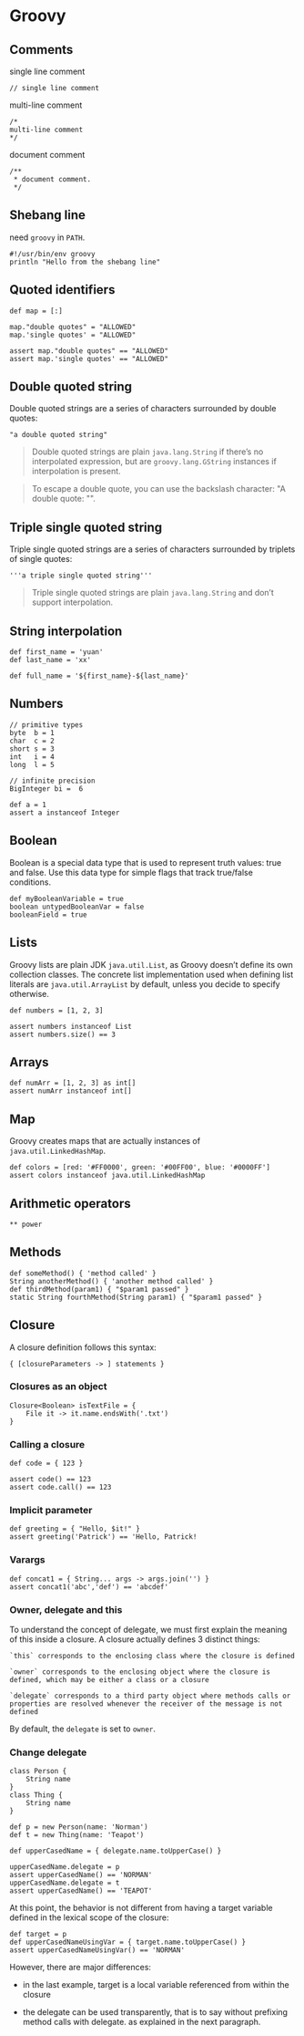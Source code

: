 # Groovy

## Comments
single line comment
```
// single line comment
```

multi-line comment
```
/*
multi-line comment
*/
```

document comment
```
/**
 * document comment.
 */
```

## Shebang line
need `groovy` in `PATH`.
```
#!/usr/bin/env groovy
println "Hello from the shebang line"
```

## Quoted identifiers
```
def map = [:]

map."double quotes" = "ALLOWED"
map.'single quotes' = "ALLOWED"

assert map."double quotes" == "ALLOWED"
assert map.'single quotes' == "ALLOWED"

```

## Double quoted string

Double quoted strings are a series of characters surrounded by double quotes:
```
"a double quoted string"
```
>Double quoted strings are plain `java.lang.String` if there’s no interpolated expression, but are `groovy.lang.GString` instances if interpolation is present.

>To escape a double quote, you can use the backslash character: "A double quote: \"".

## Triple single quoted string

Triple single quoted strings are a series of characters surrounded by triplets of single quotes:
```
'''a triple single quoted string'''
```
>Triple single quoted strings are plain `java.lang.String` and don’t support interpolation.

## String interpolation

```
def first_name = 'yuan'
def last_name = 'xx'

def full_name = '${first_name}-${last_name}'
```

## Numbers
```
// primitive types
byte  b = 1
char  c = 2
short s = 3
int   i = 4
long  l = 5

// infinite precision
BigInteger bi =  6

def a = 1
assert a instanceof Integer
```

## Boolean
Boolean is a special data type that is used to represent truth values: true and false.
Use this data type for simple flags that track true/false conditions.
```
def myBooleanVariable = true
boolean untypedBooleanVar = false
booleanField = true
```

## Lists
Groovy lists are plain JDK `java.util.List`, as Groovy doesn’t define its own collection classes.
The concrete list implementation used when defining list literals are `java.util.ArrayList` by
default, unless you decide to specify otherwise.

```
def numbers = [1, 2, 3]

assert numbers instanceof List
assert numbers.size() == 3
```

## Arrays
```
def numArr = [1, 2, 3] as int[]
assert numArr instanceof int[]
```

## Map
Groovy creates maps that are actually instances of `java.util.LinkedHashMap`.
```
def colors = [red: '#FF0000', green: '#00FF00', blue: '#0000FF']
assert colors instanceof java.util.LinkedHashMap
```

## Arithmetic operators

```
** power
```

## Methods
```
def someMethod() { 'method called' }
String anotherMethod() { 'another method called' }
def thirdMethod(param1) { "$param1 passed" }
static String fourthMethod(String param1) { "$param1 passed" }
```

## Closure
A closure definition follows this syntax:
```
{ [closureParameters -> ] statements }
```

### Closures as an object
```
Closure<Boolean> isTextFile = {
    File it -> it.name.endsWith('.txt')
}
```

### Calling a closure
```
def code = { 123 }

assert code() == 123
assert code.call() == 123
```

### Implicit parameter
```
def greeting = { "Hello, $it!" }
assert greeting('Patrick') == 'Hello, Patrick!
```

### Varargs
```
def concat1 = { String... args -> args.join('') }
assert concat1('abc','def') == 'abcdef'
```

### Owner, delegate and this


To understand the concept of delegate, we must first explain the meaning of this inside a closure.
A closure actually defines 3 distinct things:

    `this` corresponds to the enclosing class where the closure is defined

    `owner` corresponds to the enclosing object where the closure is defined, which may be either a class or a closure

    `delegate` corresponds to a third party object where methods calls or properties are resolved whenever the receiver of the message is not defined

By default, the `delegate` is set to `owner`.

### Change delegate
```
class Person {
    String name
}
class Thing {
    String name
}

def p = new Person(name: 'Norman')
def t = new Thing(name: 'Teapot')

def upperCasedName = { delegate.name.toUpperCase() }

upperCasedName.delegate = p
assert upperCasedName() == 'NORMAN'
upperCasedName.delegate = t
assert upperCasedName() == 'TEAPOT'
```

At this point, the behavior is not different from having a target variable defined in the lexical scope of the closure:
```
def target = p
def upperCasedNameUsingVar = { target.name.toUpperCase() }
assert upperCasedNameUsingVar() == 'NORMAN'
```
However, there are major differences:

* in the last example, target is a local variable referenced from within the closure

* the delegate can be used transparently, that is to say without prefixing method calls with
delegate. as explained in the next paragraph.


